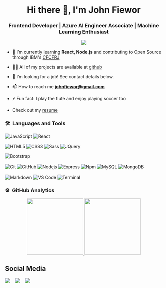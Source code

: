 <h1 align="center">Hi there 👋, I'm John Fiewor</h1>

<!-- <h2>About Me</h2> -->

<h3 align="center">Frontend Developer | Azure AI Engineer Associate | Machine Learning Enthusiast </h3>

<p align="center">
<img src="https://komarev.com/ghpvc/?username=Fiewor&color=blue&style=flat">
</p>

<p>
</p>

- 🌱 I’m currently learning **React, Node.js** and contributing to Open Source through IBM's [CFCFRJ](https://developer.ibm.com/callforcode/racial-justice/)

- 👨‍💻 All of my projects are available at [github](https://github.com/Fiewor?tab=repositories)

- 👯 I’m looking for a job! See contact details below.

- 📫 How to reach me **johnfiewor@gmail.com**

- ⚡ Fun fact: I play the flute and enjoy playing soccer too

- Check out my [resume](https://drive.google.com/file/d/1PY9muBU6mP5Sbs2GrXTUi4xfuRx1e237/view?usp=sharing)

### 🛠 &nbsp;Languages and Tools

![JavaScript](https://img.shields.io/badge/-JavaScript-%23F7DF1C?style=for-the-badge&logo=javascript&logoColor=000000&labelColor=%23F7DF1C&color=%23FFCE5A)
![React](https://img.shields.io/badge/-React-61DAFB?style=for-the-badge&logo=react&logoColor=ffffff)
<br>
<br>
![HTML5](https://img.shields.io/badge/-HTML5-%23E44D27?style=for-the-badge&logo=html5&logoColor=ffffff)
![CSS3](https://img.shields.io/badge/-CSS3-%231572B6?style=for-the-badge&logo=css3)
![Sass](https://img.shields.io/badge/-Sass-%23CC6699?style=for-the-badge&logo=sass&logoColor=ffffff)
![JQuery](https://img.shields.io/badge/jQuery-0769AD?style=for-the-badge&logo=jquery&logoColor=white)
<!-- ![EJS](https://img.shields.io/badge/EJS-d43766?style=for-the-badge&logo=EJS&logoColor=white) -->
 ![Bootstrap](https://img.shields.io/badge/Bootstrap-563D7C?style=for-the-badge&logo=bootstrap&logoColor=white)
<br>
<br>
![Git](https://img.shields.io/badge/-Git-%23F05032?style=for-the-badge&logo=git&logoColor=%23ffffff)
![GitHub](https://img.shields.io/badge/-GitHub-181717?style=for-the-badge&logo=github)
![Nodejs](https://img.shields.io/badge/-Nodejs-339933?style=for-the-badge&logo=Node.js&logoColor=ffffff)
![Express](https://img.shields.io/badge/-Express-dbd9d9?style=for-the-badge&logo=express&logoColor=000000)
![Npm](https://img.shields.io/badge/-npm-CB3837?style=for-the-badge&logo=npm)
![MySQL](https://img.shields.io/badge/MySQL-blue?style=for-the-badge&logo=mysql&logoColor=white)
![MongoDB](https://img.shields.io/badge/MongoDB-4EA94B?style=for-the-badge&logo=mongodb&logoColor=white)
<br>
<br>
![Markdown](https://img.shields.io/badge/Markdown-000000?style=for-the-badge&logo=markdown&logoColor=white)
![VS Code](http://img.shields.io/badge/-VS%20Code-007ACC?style=for-the-badge&logo=visual-studio-code&logoColor=ffffff)
![Terminal](http://img.shields.io/badge/-Terminal-000000?style=for-the-badge&logo=linux&logoColor=green)
<br/>

### ⚙️ &nbsp;GitHub Analytics

<p align="center">
<a href="https://github.com/Fiewor">
<img height="180em" src="https://github-readme-stats-eight-theta.vercel.app/api?username=Fiewor&show_icons=true&theme=algolia&include_all_commits=true&count_private=true"/>
<img height="180em" src="https://github-readme-stats-eight-theta.vercel.app/api/top-langs/?username=Fiewor&layout=compact&langs_count=8&theme=algolia"/>
</a>
</p>

<!-- #  🏻&nbsp; Let's Connect on 👨 🤝 👩  -->


## Social Media
<p>
 <a href="mailto:johnfiewor@gmail.com"><img
src="https://img.shields.io/badge/Gmail-D14836?style=for-the-badge&logo=gmail&logoColor=white"
/></a>
&nbsp;&nbsp;
<a href="https://twitter.com/the21st_pilot"><img src="https://img.shields.io/badge/Twitter-1DA1F2?style=for-the-badge&logo=twitter&logoColor=white"/></a> 
&nbsp;&nbsp;
<a href="https://www.linkedin.com/in/john-fiewor-365484127/"><img src="https://img.shields.io/badge/Linkedin-1877F2?style=for-the-badge&logo=linkedin&logoColor=white"/></a>
&nbsp;&nbsp;
</p>  
